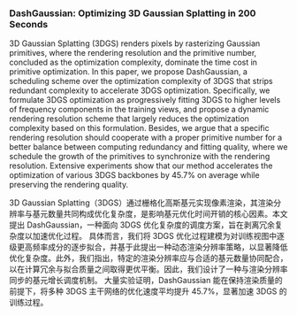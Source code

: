 ### DashGaussian: Optimizing 3D Gaussian Splatting in 200 Seconds

3D Gaussian Splatting (3DGS) renders pixels by rasterizing Gaussian primitives, where the rendering resolution and the primitive number, concluded as the optimization complexity, dominate the time cost in primitive optimization. In this paper, we propose DashGaussian, a scheduling scheme over the optimization complexity of 3DGS that strips redundant complexity to accelerate 3DGS optimization. Specifically, we formulate 3DGS optimization as progressively fitting 3DGS to higher levels of frequency components in the training views, and propose a dynamic rendering resolution scheme that largely reduces the optimization complexity based on this formulation. Besides, we argue that a specific rendering resolution should cooperate with a proper primitive number for a better balance between computing redundancy and fitting quality, where we schedule the growth of the primitives to synchronize with the rendering resolution. Extensive experiments show that our method accelerates the optimization of various 3DGS backbones by 45.7% on average while preserving the rendering quality.

3D Gaussian Splatting（3DGS）通过栅格化高斯基元实现像素渲染，其渲染分辨率与基元数量共同构成优化复杂度，是影响基元优化时间开销的核心因素。本文提出 DashGaussian，一种面向 3DGS 优化复杂度的调度方案，旨在剥离冗余复杂度以加速优化过程。
具体而言，我们将 3DGS 优化过程建模为对训练视图中逐级更高频率成分的逐步拟合，并基于此提出一种动态渲染分辨率策略，以显著降低优化复杂度。此外，我们指出，特定的渲染分辨率应与合适的基元数量协同配合，以在计算冗余与拟合质量之间取得更优平衡。因此，我们设计了一种与渲染分辨率同步的基元增长调度机制。
大量实验证明，DashGaussian 能在保持渲染质量的前提下，将多种 3DGS 主干网络的优化速度平均提升 45.7%，显著加速 3DGS 的训练过程。

